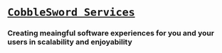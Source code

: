 # [`CobbleSword Services`](https://cobblesword.dev/)

### Creating meaingful software experiences for you and your users in scalability and enjoyability 
